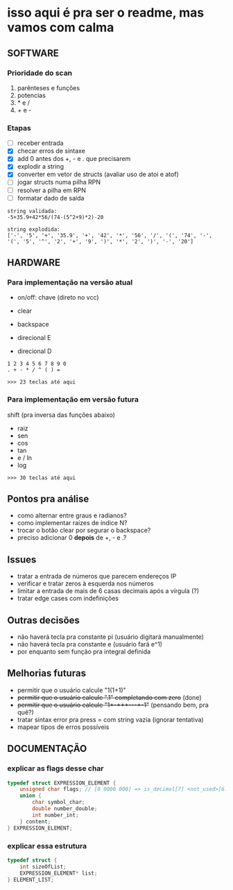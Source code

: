 # isso aqui é pra ser o readme, mas vamos com calma

## SOFTWARE

### Prioridade do scan
1. parênteses e funções
2. potencias
3. \* e /
4. \+ e -

### Etapas
- [ ] receber entrada
- [x] checar erros de sintaxe
- [x] add 0 antes dos +, - e . que precisarem
- [x] explodir a string
- [x] converter em vetor de structs (avaliar uso de atoi e atof)
- [ ] jogar structs numa pilha RPN
- [ ] resolver a pilha em RPN
- [ ] formatar dado de saída

```
string validada:
-5+35.9+42*56/(74-(5^2+9)*2)-20

string explodida:
['-', '5', '+', '35.9', '+', '42', '*', '56', '/', '(', '74', '-', '(', '5', '^', '2', '+', '9', ')', '*', '2', ')', '-', '20']
```

## HARDWARE

### Para implementação na versão atual

- on/off: chave (direto no vcc)

- clear
- backspace
- direcional E
- direcional D

```
1 2 3 4 5 6 7 8 9 0
. + - * / ^ ( ) =
```

`>>> 23 teclas até aqui`

### Para implementação em versão futura

shift (pra inversa das funções abaixo)
- raiz
- sen
- cos
- tan
- e / ln
- log

`>>> 30 teclas até aqui`

## Pontos pra análise
- como alternar entre graus e radianos?
- como implementar raízes de índice N?
- trocar o botão clear por segurar o backspace?
- preciso adicionar 0 **depois** de +, - e .?

## Issues
- tratar a entrada de números que parecem endereços IP
- verificar e tratar zeros à esquerda nos números
- limitar a entrada de mais de 6 casas decimais após a vírgula (?)
- tratar edge cases com indefinições

## Outras decisões
- não haverá tecla pra constante pi (usuário digitará manualmente)
- não haverá tecla pra constante e (usuário fará e^1)
- por enquanto sem função pra integral definida

## Melhorias futuras
- permitir que o usuário calcule "1(1+1)"
- ~~permitir que o usuário calcule ".1" completando com zero~~ (done)
- ~~permitir que o usuário calcule "1+-+++---+-1"~~ (pensando bem, pra quê?)
- tratar sintax error pra press = com string vazia (ignorar tentativa)
- mapear tipos de erros possíveis

## DOCUMENTAÇÃO

### explicar as flags desse char

```c
typedef struct EXPRESSION_ELEMENT {
    unsigned char flags; // [0 0000 000] => is_decimal[7] <not_used>[6:3] priority[2:0]
    union {
        char symbol_char;
        double number_double;
        int number_int;
    } content;
} EXPRESSION_ELEMENT;
```

### explicar essa estrutura

```c
typedef struct {
    int sizeOfList;
    EXPRESSION_ELEMENT* list;
} ELEMENT_LIST;
```